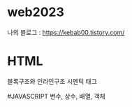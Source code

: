# web2023

나의 블로그 : https://kebab00.tistory.com/
# HTML
블록구조와 인라인구조
시멘틱 태그

#JAVASCRIPT
변수, 상수, 배열, 객체


